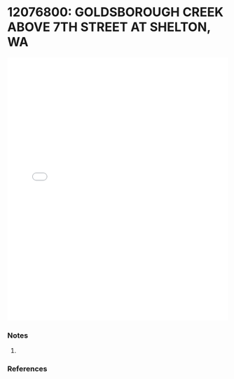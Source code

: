 # 12076800: GOLDSBOROUGH CREEK ABOVE 7TH STREET AT SHELTON, WA

<iframe src="/_static/stations/12076800_fdc.html" width="100%" height="600" frameborder="0"></iframe>

### Notes
1. 

### References


